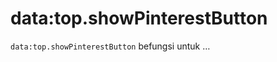 data:top.showPinterestButton
============================

`data:top.showPinterestButton` befungsi untuk &hellip;